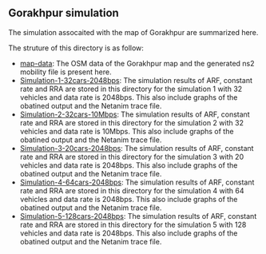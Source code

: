 ## Gorakhpur simulation
The simulation assocaited with the map of Gorakhpur are summarized here.

The struture of this directory is as follow:

- [map-data](./map-data):  The OSM data of the Gorakhpur map and the generated ns2 mobility file is present here.
- [Simulation-1-32cars-2048bps](./Simulation-1-32cars-2048bps/): The simulation results of ARF, constant rate and RRA are stored in this directory for the simulation 1 with 32 vehicles and data rate is 2048bps. This also include graphs of the obatined output and the Netanim trace file.
- [Simulation-2-32cars-10Mbps](./Simulation-2-32cars-10Mbps/): The simulation results of ARF, constant rate and RRA are stored in this directory for the simulation 2 with 32 vehicles and data rate is 10Mbps. This also include graphs of the obatined output and the Netanim trace file.
- [Simulation-3-20cars-2048bps](./Simulation-3-20cars-2048bps): The simulation results of ARF, constant rate and RRA are stored in this directory for the simulation 3 with 20 vehicles and data rate is 2048bps. This also include graphs of the obatined output and the Netanim trace file.
- [Simulation-4-64cars-2048bps](./Simulation-4-64cars-2048bps): The simulation results of ARF, constant rate and RRA are stored in this directory for the simulation 4 with 64 vehicles and data rate is 2048bps. This also include graphs of the obatined output and the Netanim trace file.
- [Simulation-5-128cars-2048bps](./Simulation-5-128cars-2048bps): The simulation results of ARF, constant rate and RRA are stored in this directory for the simulation 5 with 128 vehicles and data rate is 2048bps. This also include graphs of the obatined output and the Netanim trace file.